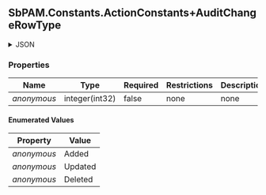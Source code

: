 
<h2 id="tocS_SbPAM.Constants.ActionConstants+AuditChangeRowType">SbPAM.Constants.ActionConstants+AuditChangeRowType</h2>

<a id="schemasbpam.constants.actionconstants+auditchangerowtype"></a>
<a id="schema_SbPAM.Constants.ActionConstants+AuditChangeRowType"></a>
<a id="tocSsbpam.constants.actionconstants+auditchangerowtype"></a>
<a id="tocssbpam.constants.actionconstants+auditchangerowtype"></a>

<details><summary>JSON</summary>


```json
"Added"

```


</details>

### Properties

|Name|Type|Required|Restrictions|Description|
|---|---|---|---|---|
|*anonymous*|integer(int32)|false|none|none|

#### Enumerated Values

|Property|Value|
|---|---|
|*anonymous*|Added|
|*anonymous*|Updated|
|*anonymous*|Deleted|


